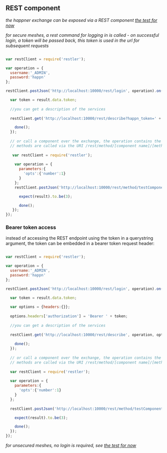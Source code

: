 ## REST component

*the happner exchange can be exposed via a REST component [the test for now](https://github.com/happner/happner/blob/master/test/integration/rest/rest-component-secure.js)*

*for secure meshes, a rest command for logging in is called - on successful login, a token will be passed back, this token is used in the url for subsequent requests*

```javascript

var restClient = require('restler');

var operation = {
  username:'_ADMIN',
  password:'happn'
};

restClient.postJson('http://localhost:10000/rest/login', operation).on('complete', function(result){

  var token = result.data.token;
  
  //you can get a description of the services
  
  restClient.get('http://localhost:10000/rest/describe?happn_token=' + token).on('complete', function(result){

    done();
  });
    
  // or call a component over the exchange, the operation contains the parameters for the method
  // methods are called via the URI /rest/method/[component name]/[method name]
  
   var restClient = require('restler');
  
    var operation = {
      parameters:{
        'opts':{'number':1}
      }
    };
    restClient.postJson('http://localhost:10000/rest/method/testComponent/testMethod', operation).on('complete', function(result){

      expect(result).to.be(3);

      done();
   });
});

```

### Bearer token access

instead of accessing the REST endpoint using the token in a querystring argument, the token can be embedded in a bearer token request header:

```javascript

var restClient = require('restler');

var operation = {
  username:'_ADMIN',
  password:'happn'
};

restClient.postJson('http://localhost:10000/rest/login', operation).on('complete', function(result){

  var token = result.data.token;
  
  var options = {headers:{}};
  
  options.headers['authorization'] = 'Bearer ' + token;
  
  //you can get a description of the services
  
  restClient.get('http://localhost:10000/rest/describe', operation, options).on('complete', function(result){
 
    done();
  });
    
  // or call a component over the exchange, the operation contains the parameters for the method
  // methods are called via the URI /rest/method/[component name]/[method name]
  
  var restClient = require('restler');
  
  var operation = {
    parameters:{
      'opts':{'number':1}
    }
  };
      
  restClient.postJson('http://localhost:10000/rest/method/testComponent/method1', operation, options).on('complete', function(result){

    expect(result).to.be(3);

    done();
  });
});

```

*for unsecured meshes, no login is required, see [the test for now](https://github.com/happner/happner/blob/master/test/integration/rest/rest-component.js)*

